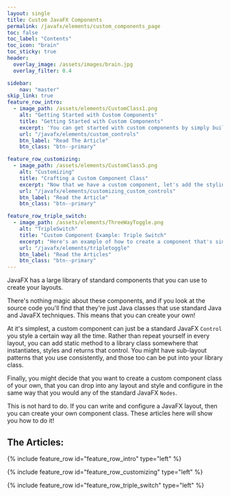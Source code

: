 ```yaml
---
layout: single
title: Custom JavaFX Components
permalink: /javafx/elements/custom_components_page
toc: false
toc_label: "Contents"
toc_icon: "brain"
toc_sticky: true
header:
  overlay_image: /assets/images/brain.jpg
  overlay_filter: 0.4

sidebar:
    nav: "master"
skip_link: true
feature_row_intro:
  - image_path: /assets/elements/CustomClass1.png
    alt: "Getting Started with Custom Components"
    title: "Getting Started with Custom Components"
    excerpt: 'You can get started with custom components by simply building a library of factory/builder methods that create styled standard components or simple sub-layouts that you use all the time.  From there you can move on to create custom classes that you can use just like the standard JavaFX Nodes in your layouts.'
    url: "/javafx/elements/custom_controls"
    btn_label: "Read The Article"
    btn_class: "btn--primary"

feature_row_customizing:
  - image_path: /assets/elements/CustomClass5.png
    alt: "Customizing"
    title: "Crafting a Custom Component Class"
    excerpt: "Now that we have a custom component, let's add the styling elements to make it work just like a standard JavaFX Node.  By the end of this article you will understand how to create styleable properties that your client code can use in a style sheet to customize your component."
    url: "/javafx/elements/customizing_custom_controls"
    btn_label: "Read the Article"
    btn_class: "btn--primary"

feature_row_triple_switch:
  - image_path: /assets/elements/ThreeWayToggle.png
    alt: "TripleSwitch"
    title: "Custom Component Example: Triple Switch"
    excerpt: "Here's an example of how to create a component that's simply missing from JavaFX, a three-way Toggle switch.  In this article we'll use the technique of extending the Region class to create a custom component that works just like any other JavaFX Node."
    url: "/javafx/elements/tripletoggle"
    btn_label: "Read the Articles"
    btn_class: "btn--primary"    
---
```


JavaFX has a large library of standard components that you can use to create your layouts.  

There's nothing magic about these components, and if you look at the source code you'll find that they're just Java classes that use standard Java and JavaFX techniques.  This means that you can create your own!

At it's simplest, a custom component can just be a standard JavaFX `Control` you style a certain way all the time.  Rather than repeat yourself in every layout, you can add static method to a library class somewhere that instantiates, styles and returns that control.  You might have sub-layout patterns that you use consistently, and those too can be put into your library class.  

Finally, you might decide that you want to create a custom component class of your own, that you can drop into any layout and style and configure in the same way that you would any of the standard JavaFX `Nodes`.  

This is not hard to do.  If you can write and configure a JavaFX layout, then you can create your own component class.  These articles here will show you how to do it!



## The Articles:

{% include feature_row id="feature_row_intro" type="left" %}

{% include feature_row id="feature_row_customizing" type="left" %}

{% include feature_row id="feature_row_triple_switch" type="left" %}
